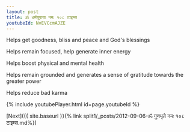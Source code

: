 ```yaml
---
layout: post
title: ॐ धर्मयूपाया नमः १०८ टाइम्स
youtubeId: NvEVCcmAJZE
---
```

 
 
Helps get goodness, bliss and peace and God's blessings
 
Helps remain focused, help generate inner energy 
 
Helps boost physical and mental health 
 
Helps remain grounded and generates a sense of gratitude towards the greater power 
 
Helps reduce bad karma
 
 
 
 


{% include youtubePlayer.html id=page.youtubeId %}
 
[Next]({{ site.baseurl }}{% link  split1/_posts/2012-09-06-ॐ गुणभृते नमः १०८ टाइम्स.md%})
 
